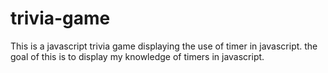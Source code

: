 # trivia-game
This is a javascript trivia game displaying the use of timer in javascript. the goal of this is to display my knowledge of timers in javascript.
